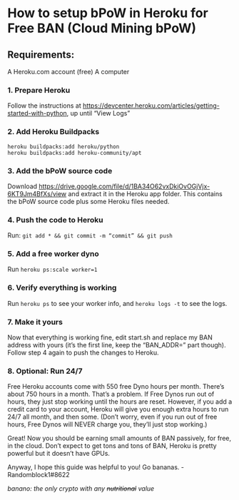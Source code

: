 # How to setup bPoW in Heroku for Free BAN (Cloud Mining bPoW)

## Requirements:
A Heroku.com account (free)
A computer

### 1. Prepare Heroku

Follow the instructions at https://devcenter.heroku.com/articles/getting-started-with-python, up until “View Logs”

### 2. Add Heroku Buildpacks

```
heroku buildpacks:add heroku/python
heroku buildpacks:add heroku-community/apt
```

### 3. Add the bPoW source code

Download https://drive.google.com/file/d/1BA34O62vxDkiOvOGjVjx-6KT9Jm4BfXs/view and extract it in the Heroku app folder. This contains the bPoW source code plus some Heroku files needed.

### 4. Push the code to Heroku

Run: ```git add * && git commit -m “commit” && git push```

### 5. Add a free worker dyno

Run ```heroku ps:scale worker=1```

### 6. Verify everything is working

Run ```heroku ps``` to see your worker info, and ```heroku logs -t``` to see the logs.

### 7. Make it yours

Now that everything is working fine, edit start.sh and replace my BAN address with yours (it’s the first line, keep the “BAN_ADDR=” part though). Follow step 4 again to push the changes to Heroku.

### 8. Optional: Run 24/7

Free Heroku accounts come with 550 free Dyno hours per month. There’s about 750 hours in a month. That’s a problem. If Free Dynos run out of hours, they just stop working until the hours are reset. However, if you add a credit card to your account, Heroku will give you enough extra hours to run 24/7 all month, and then some. (Don’t worry, even if you run out of free hours, Free Dynos will NEVER charge you, they’ll just stop working.)

Great! Now you should be earning small amounts of BAN passively, for free, in the cloud.
Don’t expect to get tons and tons of BAN, Heroku is pretty powerful but it doesn’t have GPUs.

Anyway, I hope this guide was helpful to you! Go bananas. - Randomblock1#8622

_banano: the only crypto with any ~~nutritional~~ value_
